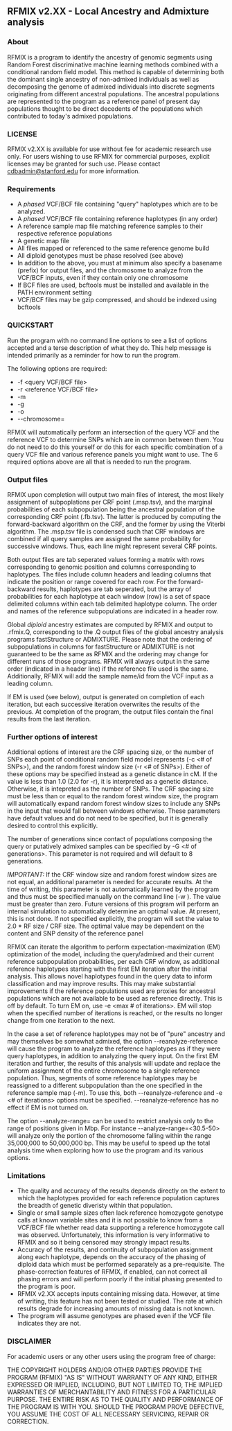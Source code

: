 ## RFMIX v2.XX - Local Ancestry and Admixture analysis

### About

RFMIX is a program to identify the ancestry of genomic segments using Random Forest discriminative machine learning methods combined with a conditional random field model. This method is capable of determining both the dominant single ancestry of non-admixed individuals as well as decomposing the genome of admixed individuals into discrete segments originating from different ancestral populations. The ancestral populations are represented to the program as a reference panel of present day populations thought to be direct decedents of the populations which contributed to today's admixed populations.

### LICENSE

RFMIX v2.XX is available for use without fee for academic research use only. For users wishing to use RFMIX for commercial purposes, explicit licenses may be granted for such use. Please contact cdbadmin@stanford.edu for more information.

### Requirements

+ A *phased* VCF/BCF file containing "query" haplotypes which are to be analyzed.
+ A *phased* VCF/BCF file containing reference haplotypes (in any order)
+ A reference sample map file matching reference samples to their respective reference populations
+ A genetic map file
+ All files mapped or referenced to the same reference genome build
+ All diploid genotypes must be phase resolved (see above)
+ In addition to the above, you must at minimum also specify a basename (prefix) for output files, and the chromosome to analyze from the VCF/BCF inputs, even if they contain only one chromosome
+ If BCF files are used, bcftools must be installed and available in the PATH environment setting
+ VCF/BCF files may be gzip compressed, and should be indexed using bcftools

### QUICKSTART

Run the program with no command line options to see a list of options accepted and a terse description of what they do. This help message is intended primarily as a reminder for how to run the program.

The following options are required:

+ -f <query VCF/BCF file> 
+ -r <reference VCF/BCF file>
+ -m <sample map file>
+ -g <genetic map file>
+ -o <output basename>
+ --chromosome=<chromosome to analyze>

RFMIX will automatically perform an intersection of the query VCF and the reference VCF to determine SNPs which are in common between them. You do not need to do this yourself or do this for each specific combination of a query VCF file and various reference panels you might want to use. The 6 required options above are all that is needed to run the program.

### Output files

RFMIX upon completion will output two main files of interest, the most likely assignment of subpoplations per CRF point (<output basename>.msp.tsv), and the marginal probabilities of each subpopulation being the ancestral population of the corresponding CRF point (<output basename>.fb.tsv). The latter is produced by computing the forward-backward algorithm on the CRF, and the former by using the Viterbi algorithm. The .msp.tsv file is condensed such that CRF windows are combined if all query samples are assigned the same probability for successive windows. Thus, each line might represent several CRF points.

Both output files are tab seperated values forming a matrix with rows corresponding to genomic position and columns corresponding to haplotypes. The files include column headers and leading columns that indicate the position or range covered for each row. For the forward-backward results, haplotypes are tab seperated, but the array of probabilities for each haplotype at each window (row) is a set of space delimited columns within each tab delimited haplotype column. The order and names of the reference subpopulations are indicated in a header row. 

Global *diploid* ancestry estimates are computed by RFMIX and output to <output basename>.rfmix.Q, corresponding to the .Q output files of the global ancestry analysis programs fastStructure or ADMIXTURE. Please note that the ordering of subpopulations in columns for fastStructure or ADMIXTURE is not guaranteed to be the same as RFMIX and the ordering may change for different runs of those programs. RFMIX will always output in the same order (indicated in a header line) if the reference file used is the same. Additionally, RFMIX will add the sample name/id from the VCF input as a leading column.

If EM is used (see below), output is generated on completion of each iteration, but each successive iteration overwrites the results of the previous. At completion of the program, the output files contain the final results from the last iteration.

### Further options of interest

Additional options of interest are the CRF spacing size, or the number of SNPs each point of conditional random field model represents (-c <# of SNPs>), and the random forest window size (-r <# of SNPs>). Either of these options may be specified instead as a genetic distance in cM. If the value is less than 1.0 (2.0 for -r), it is interpreted as a genetic distance. Otherwise, it is intepreted as the number of SNPs. The CRF spacing size must be less than or equal to the random forest window size, the program will automatically expand random forest window sizes to include any SNPs in the input that would fall between windows otherwise. These parameters have default values and do not need to be specified, but it is generally desired to control this explicitly.

The number of generations since contact of populations composing the query or putatively admixed samples can be specified by -G <# of generations>. This parameter is not required and will default to 8 generations.

*IMPORTANT:* If the CRF window size and random forest window sizes are not equal, an additional parameter is needed for accurate results. At the time of writing, this parameter is not automatically learned by the program and thus must be specified manually on the command line (-w <decimal value>). The value must be greater than zero. Future versions of this program will perform an internal simulation to automatically determine an optimal value. At present, this is not done. If not specified explicitly, the program will set the value to 2.0 * RF size / CRF size. The optimal value may be dependent on the content and SNP density of the reference panel

RFMIX can iterate the algorithm to perform expectation-maximization (EM) optimization of the model, including the query/admixed and their current reference subpopulation probabilities, per each CRF window, as additional reference haplotypes starting with the first EM iteration after the initial analysis. This allows novel haplotypes found in the query data to inform classification and may improve results. This may make substantial improvements if the reference populations used are proxies for ancestral populations which are not available to be used as reference directly. This is off by default. To turn EM on, use -e <max # of iterations>. EM will stop when the specified number of iterations is reached, or the results no longer change from one iteration to the next.

In the case a set of reference haplotypes may not be of "pure" ancestry and may themselves be somewhat admixed, the option --reanalyze-reference will cause the program to analyze the reference haplotypes as if they were query haplotypes, in addition to analyzing the query input. On the first EM iteration and further, the results of this analysis will update and replace the uniform assignment of the entire chromosome to a single reference population. Thus, segments of some reference haplotypes may be reassigned to a different subpopulation than the one specified in the reference sample map (-m). To use this, both --reanalyze-reference and -e <# of iterations> options must be specified. --reanalyze-reference has no effect if EM is not turned on.

The option --analyze-range=<string> can be used to restrict analysis only to the range of positions given in Mbp. For instance --analyze-range=<30.5-50> will analyze only the portion of the chromosome falling within the range 35,000,000 to 50,000,000 bp. This may be useful to speed up the total analysis time when exploring how to use the program and its various options.

### Limitations

+ The quality and accuracy of the results depends directly on the extent to which the haplotypes provided for each reference population captures the breadth of genetic diveristy within that population.
+ Single or small sample sizes often lack reference homozygote genotype calls at known variable sites and it is not possible to know from a VCF/BCF file whether read data supporting a reference homozygote call was observed. Unfortunately, this information is very informative to RFMIX and so it being censored may strongly impact results. 
+ Accuracy of the results, and continuity of subpopulation assignment along each haplotype, depends on the accuracy of the phasing of diploid data which must be performed separately as a pre-requisite. The phase-correction features of RFMIX, if enabled, can not correct all phasing errors and will perform poorly if the initial phasing presented to the program is poor.
+ RFMIX v2.XX accepts inputs containing missing data. However, at time of writing, this feature has not been tested or studied. The rate at which results degrade for increasing amounts of missing data is not known.
+ The program will assume genotypes are phased even if the VCF file indicates they are not.

### DISCLAIMER

For academic users or any other users using the program free of charge:

THE COPYRIGHT HOLDERS AND/OR OTHER PARTIES PROVIDE THE PROGRAM (RFMIX) "AS IS" WITHOUT WARRANTY OF ANY KIND, EITHER EXPRESSED OR IMPLIED, INCLUDING, BUT NOT LIMITED TO, THE IMPLIED WARRANTIES OF MERCHANTABILITY AND FITNESS FOR A PARTICULAR PURPOSE. THE ENTIRE RISK AS TO THE QUALITY AND PERFORMANCE OF THE PROGRAM IS WITH YOU. SHOULD THE PROGRAM PROVE DEFECTIVE, YOU ASSUME THE COST OF ALL NECESSARY SERVICING, REPAIR OR CORRECTION.

